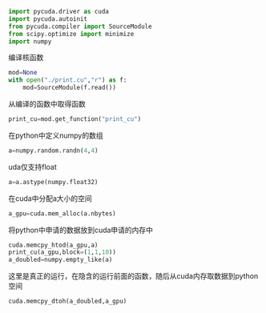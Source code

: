 ```python
import pycuda.driver as cuda
import pycuda.autoinit
from pycuda.compiler import SourceModule
from scipy.optimize import minimize
import numpy
```
编译核函数
```python
mod=None
with open("./print.cu","r") as f:
    mod=SourceModule(f.read())
```
从编译的函数中取得函数
```python
print_cu=mod.get_function("print_cu")
```
在python中定义numpy的数组
```python
a=numpy.random.randn(4,4)
```
uda仅支持float
```python
a=a.astype(numpy.float32)
```
在cuda中分配a大小的空间
```python
a_gpu=cuda.mem_alloc(a.nbytes)
```
将python中申请的数据放到cuda申请的内存中
```python
cuda.memcpy_htod(a_gpu,a)
print_cu(a_gpu,block=(1,1,10))
a_doubled=numpy.empty_like(a)
```
这里是真正的运行，在隐含的运行前面的函数，随后从cuda内存取数据到python空间
```python
cuda.memcpy_dtoh(a_doubled,a_gpu)
```